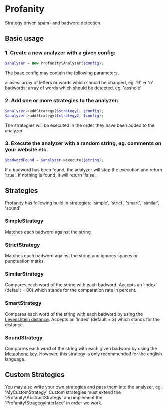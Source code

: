 # Profanity
Strategy driven spam- and badword detection.

## Basic usage

### 1. Create a new analyzer with a given config:

```php
$analyzer = new Profanity\Analyzer($config);
```

The base config may contain the following parameters: 

aliases: array of letters or words which should be changed, eg. '0' => 'o'
badwords: array of words which should be detected, eg. 'asshole'

### 2. Add one or more strategies to the analyzer:

```php
$analyzer->addStrategy($strategy1, $config);
$analyzer->addStrategy($strategy2, $config);
```

The strategies will be executed in the order they have been added to the analyzer.

### 3. Execute the analyzer with a random string, eg. comments on your website etc.

```php
$badwordFound = $analyzer->execute($string);
```

If a badword has been found, the analyzer will stop the execution and return 'true'. If nothing is found, it will return 'false'.

## Strategies

Profanity has following build in strategies: 'simple', 'strict', 'smart', 'similar', 'sound'

### SimpleStrategy
Matches each badword against the string.

### StrictStrategy
Matches each badword against the string and ignores spaces or punctuation marks.

### SimilarStrategy
Compares each word of the string with each badword.
Accepts an 'index' (default = 80) which stands for the comparation rate in percent.

### SmartStrategy
Compares each word of the string with each badword by using the [Levenshtein distance](https://en.wikipedia.org/wiki/Levenshtein_distance).
Accepts an 'index' (default = 3) which stands for the distance.

### SoundStrategy
Comparres each word of the string with each given badword by using the [Metaphone key](https://en.wikipedia.org/wiki/Metaphone).
However, this strategy is only recommended for the english language.

## Custom Strategies

You may also write your own strategies and pass them into the analyzer, eg. 'MyCustomStrategy'
Custom strategies must extend the 'Profanity\AbstractStrategy' and implement the 'Profanity\StragegyInterface' in order wo work.
